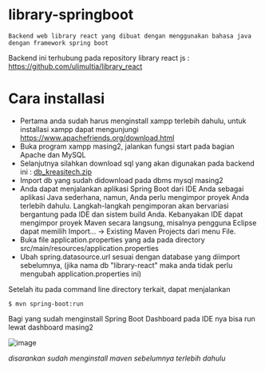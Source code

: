 # library-springboot
`Backend web library react yang dibuat dengan menggunakan bahasa java dengan framework spring boot`

Backend ini terhubung pada repository library react js : https://github.com/ulimultia/library_react

# Cara installasi
- Pertama anda sudah harus menginstall xampp terlebih dahulu, untuk installasi xampp dapat mengunjungi https://www.apachefriends.org/download.html
- Buka program xampp masing2, jalankan fungsi start pada bagian Apache dan MySQL
- Selanjutnya silahkan download sql yang akan digunakan pada backend ini :
[db_kreasitech.zip](https://github.com/alfianaf/library-springboot/files/6457541/db_kreasitech.zip)
- Import db yang sudah didownload pada dbms mysql masing2
- Anda dapat menjalankan aplikasi Spring Boot dari IDE Anda sebagai aplikasi Java sederhana, namun, Anda perlu mengimpor proyek Anda terlebih dahulu. Langkah-langkah pengimporan akan bervariasi bergantung pada IDE dan sistem build Anda. Kebanyakan IDE dapat mengimpor proyek Maven secara langsung, misalnya pengguna Eclipse dapat memilih Import…​ → Existing Maven Projects dari menu File.
- Buka file application.properties yang ada pada directory src/main/resources/application.properties
- Ubah spring.datasource.url sesuai dengan database yang diimport sebelumnya, (jika nama db "library-react" maka anda tidak perlu mengubah application.properties ini)


Setelah itu pada command line directory terkait, dapat menjalankan

```$ mvn spring-boot:run```

Bagi yang sudah menginstall Spring Boot Dashboard pada IDE nya bisa run lewat dashboard masing2

![image](https://user-images.githubusercontent.com/38254455/117782860-3af0be00-b26c-11eb-9502-bdbf8753fc5d.png)

*disarankan sudah menginstall maven sebelumnya terlebih dahulu*


